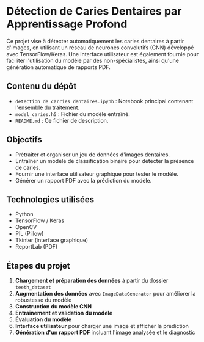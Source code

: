 # Détection de Caries Dentaires par Apprentissage Profond

Ce projet vise à détecter automatiquement les caries dentaires à partir d'images, en utilisant un réseau de neurones convolutifs (CNN) développé avec TensorFlow/Keras. Une interface utilisateur est également fournie pour faciliter l'utilisation du modèle par des non-spécialistes, ainsi qu'une génération automatique de rapports PDF.

## Contenu du dépôt

- `detection de carries dentaires.ipynb` : Notebook principal contenant l'ensemble du traitement.
- `model_caries.h5` : Fichier du modèle entraîné.
- `README.md` : Ce fichier de description.

## Objectifs

- Prétraiter et organiser un jeu de données d'images dentaires.
- Entraîner un modèle de classification binaire pour détecter la présence de caries.
- Fournir une interface utilisateur graphique pour tester le modèle.
- Générer un rapport PDF avec la prédiction du modèle.

## Technologies utilisées

- Python
- TensorFlow / Keras
- OpenCV
- PIL (Pillow)
- Tkinter (interface graphique)
- ReportLab (PDF)

## Étapes du projet

1. **Chargement et préparation des données** à partir du dossier `teeth_dataset`
2. **Augmentation des données** avec `ImageDataGenerator` pour améliorer la robustesse du modèle
3. **Construction du modèle CNN**
4. **Entraînement et validation du modèle**
5. **Évaluation du modèle**
6. **Interface utilisateur** pour charger une image et afficher la prédiction
7. **Génération d'un rapport PDF** incluant l'image analysée et le diagnostic

